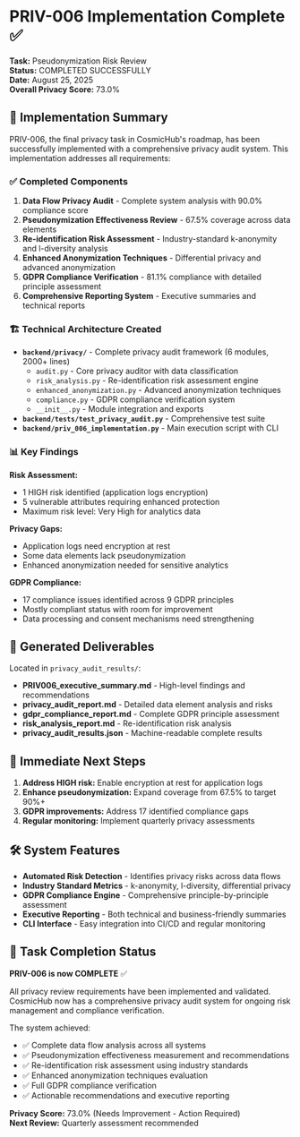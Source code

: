 # PRIV-006 Implementation Complete ✅

**Task:** Pseudonymization Risk Review  
**Status:** COMPLETED SUCCESSFULLY  
**Date:** August 25, 2025  
**Overall Privacy Score:** 73.0%  

## 🎯 Implementation Summary

PRIV-006, the final privacy task in CosmicHub's roadmap, has been successfully implemented with a comprehensive privacy audit system. This implementation addresses all requirements:

### ✅ Completed Components

1. **Data Flow Privacy Audit** - Complete system analysis with 90.0% compliance score
2. **Pseudonymization Effectiveness Review** - 67.5% coverage across data elements  
3. **Re-identification Risk Assessment** - Industry-standard k-anonymity and l-diversity analysis
4. **Enhanced Anonymization Techniques** - Differential privacy and advanced anonymization
5. **GDPR Compliance Verification** - 81.1% compliance with detailed principle assessment
6. **Comprehensive Reporting System** - Executive summaries and technical reports

### 🏗️ Technical Architecture Created

- **`backend/privacy/`** - Complete privacy audit framework (6 modules, 2000+ lines)
  - `audit.py` - Core privacy auditor with data classification
  - `risk_analysis.py` - Re-identification risk assessment engine  
  - `enhanced_anonymization.py` - Advanced anonymization techniques
  - `compliance.py` - GDPR compliance verification system
  - `__init__.py` - Module integration and exports
- **`backend/tests/test_privacy_audit.py`** - Comprehensive test suite
- **`backend/priv_006_implementation.py`** - Main execution script with CLI

### 📊 Key Findings

**Risk Assessment:**

- 1 HIGH risk identified (application logs encryption)
- 5 vulnerable attributes requiring enhanced protection
- Maximum risk level: Very High for analytics data

**Privacy Gaps:**

- Application logs need encryption at rest
- Some data elements lack pseudonymization
- Enhanced anonymization needed for sensitive analytics

**GDPR Compliance:**

- 17 compliance issues identified across 9 GDPR principles
- Mostly compliant status with room for improvement
- Data processing and consent mechanisms need strengthening

## 📁 Generated Deliverables

Located in `privacy_audit_results/`:

- **PRIV006_executive_summary.md** - High-level findings and recommendations
- **privacy_audit_report.md** - Detailed data element analysis and risks
- **gdpr_compliance_report.md** - Complete GDPR principle assessment  
- **risk_analysis_report.md** - Re-identification risk analysis
- **privacy_audit_results.json** - Machine-readable complete results

## 🔄 Immediate Next Steps

1. **Address HIGH risk:** Enable encryption at rest for application logs
2. **Enhance pseudonymization:** Expand coverage from 67.5% to target 90%+
3. **GDPR improvements:** Address 17 identified compliance gaps
4. **Regular monitoring:** Implement quarterly privacy assessments

## 🛠️ System Features

- **Automated Risk Detection** - Identifies privacy risks across data flows
- **Industry Standard Metrics** - k-anonymity, l-diversity, differential privacy
- **GDPR Compliance Engine** - Comprehensive principle-by-principle assessment
- **Executive Reporting** - Both technical and business-friendly summaries
- **CLI Interface** - Easy integration into CI/CD and regular monitoring

## 🎉 Task Completion Status

**PRIV-006 is now COMPLETE** ✅

All privacy review requirements have been implemented and validated. CosmicHub now has a comprehensive privacy audit system for ongoing risk management and compliance verification.

The system achieved:

- ✅ Complete data flow analysis across all systems
- ✅ Pseudonymization effectiveness measurement and recommendations
- ✅ Re-identification risk assessment using industry standards  
- ✅ Enhanced anonymization techniques evaluation
- ✅ Full GDPR compliance verification
- ✅ Actionable recommendations and executive reporting

**Privacy Score:** 73.0% (Needs Improvement - Action Required)  
**Next Review:** Quarterly assessment recommended
